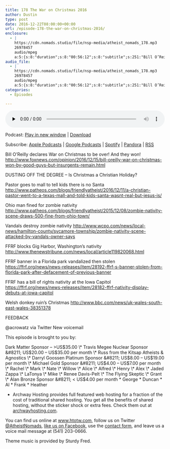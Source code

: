 ```yaml
---
title: 178 The War on Christmas 2016
author: Dustin
type: post
date: 2016-12-22T08:00:00+00:00
url: /﻿episode-178-the-war-on-christmas-2016/
enclosure:
  - |
    https://cdn.nomads.studio/file/nsp-media/atheist_nomads_178.mp3
    26978457
    audio/mpeg
    a:5:{s:8:"duration";s:8:"00:56:12";s:8:"subtitle";s:251:"Bill O’Reilly declares War on Christmas to be over! And they won!  DUSTING OFF THE DEGREE - Is Christmas a Christian Holiday? Pastor goes to mall to tell kids there is no Santa  Ohio man fined for zombie nativity  Vandals destroy zombie nativity ...";s:8:"explicit";s:1:"1";s:13:"episode_title";s:25:"The War on Christmas 2016";s:10:"episode_no";s:3:"178";}
audio_file:
  - |
    https://cdn.nomads.studio/file/nsp-media/atheist_nomads_178.mp3
    26978457
    audio/mpeg
    a:5:{s:8:"duration";s:8:"00:56:12";s:8:"subtitle";s:251:"Bill O’Reilly declares War on Christmas to be over! And they won!  DUSTING OFF THE DEGREE - Is Christmas a Christian Holiday? Pastor goes to mall to tell kids there is no Santa  Ohio man fined for zombie nativity  Vandals destroy zombie nativity ...";s:8:"explicit";s:1:"1";s:13:"episode_title";s:25:"The War on Christmas 2016";s:10:"episode_no";s:3:"178";}
categories:
  - Episodes

---
```

<div itemscope itemtype="http://schema.org/AudioObject">
  <meta itemprop="name" content="178 The War on Christmas 2016" />
  
  <meta itemprop="uploadDate" content="2016-12-22T01:00:00-07:00" />
  
  <meta itemprop="encodingFormat" content="audio/mpeg" />
  
  <meta itemprop="duration" content="PT56M12S" />
  
  <meta itemprop="description" content="Bill O’Reilly declares War on Christmas to be over! And they won!  DUSTING OFF THE DEGREE - Is Christmas a Christian Holiday? Pastor goes to mall to tell kids there is no Santa  Ohio man fined for zombie nativity  Vandals destroy zombie nativity ..." />
  
  <meta itemprop="contentUrl" content="https://dts.podtrac.com/redirect.mp3/cdn.nomads.studio/file/nsp-media/atheist_nomads_178.mp3" />
  
  <meta itemprop="contentSize" content="25.7" />
  </p> 
  
  <div class="powerpress_player" id="powerpress_player_8440">
    <audio class="wp-audio-shortcode" id="audio-5050-184" preload="none" style="width: 100%;" controls="controls"><source type="audio/mpeg" src="https://dts.podtrac.com/redirect.mp3/cdn.nomads.studio/file/nsp-media/atheist_nomads_178.mp3?_=184" /><a href="https://dts.podtrac.com/redirect.mp3/cdn.nomads.studio/file/nsp-media/atheist_nomads_178.mp3">https://dts.podtrac.com/redirect.mp3/cdn.nomads.studio/file/nsp-media/atheist_nomads_178.mp3</a></audio>
  </div>
</div>

<p class="powerpress_links powerpress_links_mp3">
  Podcast: <a href="https://dts.podtrac.com/redirect.mp3/cdn.nomads.studio/file/nsp-media/atheist_nomads_178.mp3" class="powerpress_link_pinw" target="_blank" title="Play in new window" onclick="return powerpress_pinw('https://htotw.com/?powerpress_pinw=5050-podcast');" rel="nofollow">Play in new window</a> | <a href="https://dts.podtrac.com/redirect.mp3/cdn.nomads.studio/file/nsp-media/atheist_nomads_178.mp3" class="powerpress_link_d" title="Download" rel="nofollow" download="atheist_nomads_178.mp3">Download</a>
</p>

<p class="powerpress_links powerpress_subscribe_links">
  Subscribe: <a href="https://podcasts.apple.com/us/podcast/humanists-take-on-the-world/id530050098?mt=2&ls=1" class="powerpress_link_subscribe powerpress_link_subscribe_itunes" target="_blank" title="Subscribe on Apple Podcasts" rel="nofollow">Apple Podcasts</a> | <a href="https://www.google.com/podcasts?feed=aHR0cDovL2F0aGVpc3Rub21hZHMubGlic3luLmNvbS9yc3M%3D" class="powerpress_link_subscribe powerpress_link_subscribe_googleplay" target="_blank" title="Subscribe on Google Podcasts" rel="nofollow">Google Podcasts</a> | <a href="https://open.spotify.com/show/3LzK2xZGike6Tc1GEMtMbr?si=LieN9SNuTpq96smuaUsH8A" class="powerpress_link_subscribe powerpress_link_subscribe_spotify" target="_blank" title="Subscribe on Spotify" rel="nofollow">Spotify</a> | <a href="https://www.pandora.com/podcast/atheist-nomads/PC:10122?corr=62071012&part=ug" class="powerpress_link_subscribe powerpress_link_subscribe_pandora" target="_blank" title="Subscribe on Pandora" rel="nofollow">Pandora</a> | <a href="https://htotw.com/feed/podcast/" class="powerpress_link_subscribe powerpress_link_subscribe_rss" target="_blank" title="Subscribe via RSS" rel="nofollow">RSS</a>
</p>

Bill O’Reilly declares War on Christmas to be over! And they won! <a href="http://www.foxnews.com/opinion/2016/12/15/bill-oreilly-war-on-christmas-won-by-good-guys-but-insurgents-remain.html" target="_blank" rel="noopener">http://www.foxnews.com/opinion/2016/12/15/bill-oreilly-war-on-christmas-won-by-good-guys-but-insurgents-remain.html</a>

DUSTING OFF THE DEGREE &#8211; Is Christmas a Christian Holiday?

Pastor goes to mall to tell kids there is no Santa <a href="http://www.patheos.com/blogs/friendlyatheist/2016/12/11/a-christian-pastor-went-to-a-texas-mall-and-told-kids-santa-wasnt-real-but-jesus-is/" target="_blank" rel="noopener">http://www.patheos.com/blogs/friendlyatheist/2016/12/11/a-christian-pastor-went-to-a-texas-mall-and-told-kids-santa-wasnt-real-but-jesus-is/</a>

Ohio man fined for zombie nativity <a href="http://www.patheos.com/blogs/friendlyatheist/2015/12/08/zombie-nativity-scene-draws-500-fine-from-ohio-town/" target="_blank" rel="noopener">http://www.patheos.com/blogs/friendlyatheist/2015/12/08/zombie-nativity-scene-draws-500-fine-from-ohio-town/</a>

Vandals destroy zombie nativity <a href="http://www.wcpo.com/news/local-news/hamilton-county/sycamore-township/zombie-nativity-scene-attacked-by-vandals-owner-says" target="_blank" rel="noopener">http://www.wcpo.com/news/local-news/hamilton-county/sycamore-township/zombie-nativity-scene-attacked-by-vandals-owner-says</a>

FFRF blocks Gig Harbor, Washington’s nativity <a href="http://www.thenewstribune.com/news/local/article119820068.html" target="_blank" rel="noopener">http://www.thenewstribune.com/news/local/article119820068.html</a>

FFRF banner in a Florida park vandalized then stolen <a href="https://ffrf.org/news/news-releases/item/28192-ffrf-s-banner-stolen-from-florida-park-after-defacement-of-previous-banner" target="_blank" rel="noopener">https://ffrf.org/news/news-releases/item/28192-ffrf-s-banner-stolen-from-florida-park-after-defacement-of-previous-banner</a>

FFRF has a bill of rights nativity at the Iowa Capitol <a href="https://ffrf.org/news/news-releases/item/28182-ffrf-nativity-display-debuts-at-iowa-capitol" target="_blank" rel="noopener">https://ffrf.org/news/news-releases/item/28182-ffrf-nativity-display-debuts-at-iowa-capitol</a>

Welsh donkey ruin’s Christmas <a href="http://www.bbc.com/news/uk-wales-south-east-wales-38351378" target="_blank" rel="noopener">http://www.bbc.com/news/uk-wales-south-east-wales-38351378</a>

FEEDBACK

@acrowatz via Twitter New voicemail

This episode is brought to you by:

Dark Matter Sponsor &#8211; >US$35.00 \* Travis Megee Nuclear Sponsor &#8211; US$20.00 &#8211; US$35.00 per month \* Russ from the Kitsap Atheists & Agnostics \* Darryl Goossen Platinum Sponsor &#8211; US$8.00 &#8211; US$19.00 per month \* Michael Gold Sponsor &#8211; US$4.00 &#8211; US$7.00 per month \* Rachel \* Mark \* Nate \* Willow \* Alice \* Alfred \* Henry \* Alex \* Jaded Zappa \* LaTonya \* Mike \* Renee Davis-Pelt \* The Flying Skeptic \* Grant \* Alan Bronze Sponsor &#8211; < US$4.00 per month \* George \* Duncan \* Al \* Frank \* Heather

* Archway Hosting provides full featured web hosting for a fraction of the cost of traditional shared hosting. You get all the benefits of shared hosting, without the sticker shock or extra fees. Check them out at <a href="http://archwayhosting.com/" target="_blank" rel="noopener">archwayhosting.com</a>.

You can find us online at <a href="http://www.htotw.com/" target="_blank" rel="noopener">www.htotw.com</a>, follow us on Twitter <a href="https://twitter.com/AtheistNomads" target="_blank" rel="noopener">@AtheistNomads</a>, <a href="https://www.facebook.com/AtheistNomads" target="_blank" rel="noopener">like us on Facebook</a>, use the [contact form](https://htotw.com/contact), and leave us a voice mail message at (541) 203-0666.

Theme music is provided by Sturdy Fred.